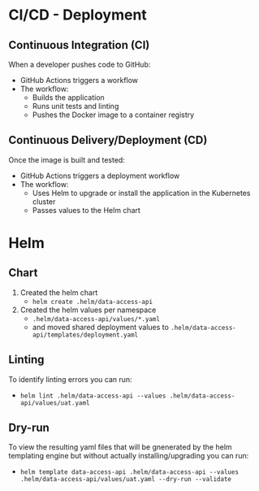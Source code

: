 # CI/CD - Deployment

## Continuous Integration (CI)
When a developer pushes code to GitHub:
- GitHub Actions triggers a workflow
- The workflow:
  - Builds the application
  - Runs unit tests and linting
  - Pushes the Docker image to a container registry

## Continuous Delivery/Deployment (CD)
Once the image is built and tested:
- GitHub Actions triggers a deployment workflow
- The workflow:
  - Uses Helm to upgrade or install the application in the Kubernetes cluster
  - Passes values to the Helm chart

# Helm

## Chart
1. Created the helm chart
    - `helm create .helm/data-access-api`
2. Created the helm values per namespace
    - `.helm/data-access-api/values/*.yaml`
    - and moved shared deployment values to `.helm/data-access-api/templates/deployment.yaml`

## Linting
To identify linting errors you can run:
- `helm lint .helm/data-access-api --values .helm/data-access-api/values/uat.yaml`

## Dry-run
To view the resulting yaml files that will be gnenerated by the helm templating engine but without actually installing/upgrading you can run:
- `helm template data-access-api .helm/data-access-api --values .helm/data-access-api/values/uat.yaml --dry-run --validate`
